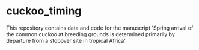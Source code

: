 # cuckoo_timing
This repository contains data and code for the manuscript 'Spring arrival of the common cuckoo at breeding grounds is determined primarily by departure from a stopover site in tropical Africa'.
